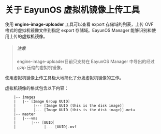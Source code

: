 # 关于 EayunOS 虚拟机镜像上传工具

使用 **engine-image-uploader** 工具可以查看 export 存储域的列表，上传 OVF 格式的虚拟机镜像文件到指定 export 存储域。EayunOS Manager 能够识别和使用上传的虚拟机镜像。

> ##### 注意
> engine-image-uploader目前只支持在 EayunOS Manager 中导出的经过 gzip 压缩的虚拟机镜像。

使用虚拟机镜像上传工具极大地简化了分发虚拟机镜像的工作。

虚拟机镜像的格式包含以下内容：

```
    |-- images
    |   |-- [Image Group UUID]
    |        |--- [Image UUID (this is the disk image)]
    |        |--- [Image UUID (this is the disk image)].meta
    |-- master
    |   |---vms
    |       |--- [UUID]
    |             |--- [UUID].ovf
```
